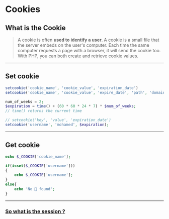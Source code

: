 # Cookies 
## What is the Cookie

> A cookie is often **used to identify a user**. A cookie is a small file that the server embeds on the user's computer. Each time the same computer requests a page with a browser, it will send the cookie too. With PHP, you can both create and retrieve cookie values.

---
## Set cookie 

```php
setcookie('cookie_name', 'cookie_value', 'expiration_date')
setcookie('cookie_name', 'cookie_value', 'expire_date', 'path', 'domain', 'secure', 'httponly_');
```

```php
num_of_weeks = 2;
$expiration = time() + (60 * 60 * 24 * 7) * $num_of_weeks; 
// time() returns the current time 

// setcookie('key', 'value', 'expiration_date')
setcookie('username', 'mohamed', $expiration);
```
---
## Get cookie 

```php
echo $_COOKIE['cookie_name'];
```

```php
if(isset($_COOKIE['username']))
{
	echo $_COOKIE['username'];
}
else{
	echo 'No 🍪 found';
}
```
---
### [So what is the session ?](session.md)



















